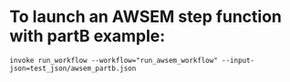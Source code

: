 
# To launch an AWSEM step function with partB example:
```
invoke run_workflow --workflow="run_awsem_workflow" --input-json=test_json/awsem_partb.json
```


